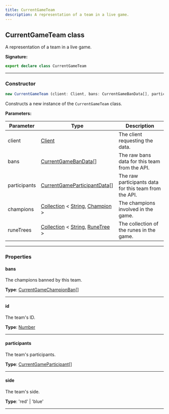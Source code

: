 ```yaml
---
title: CurrentGameTeam
description: A representation of a team in a live game.
---
```


## CurrentGameTeam class

A representation of a team in a live game.

**Signature:**

```ts
export declare class CurrentGameTeam 
```

---

### Constructor

```ts
new CurrentGameTeam (client: Client, bans: CurrentGameBanData[], participants: CurrentGameParticipantData[], champions: Collection<string, Champion>, runeTrees: Collection<string, RuneTree>)
```

Constructs a new instance of the `CurrentGameTeam` class.

**Parameters:**

| Parameter | Type | Description |
| --------- | ---- | ----------- |
| client | [Client](/api/Client.md) | The client requesting the data. |
| bans | [CurrentGameBanData](/api/CurrentGameBanData.md)[] | The raw bans data for this team from the API. |
| participants | [CurrentGameParticipantData](/api/CurrentGameParticipantData.md)[] | The raw participants data for this team from the API. |
| champions | [Collection](https://discord.js.org/#/docs/collection/stable/class/Collection) \< [String](https://developer.mozilla.org/en-US/docs/Web/JavaScript/Reference/Global_Objects/String), [Champion](/api/Champion.md) \> | The champions involved in the game. |
| runeTrees | [Collection](https://discord.js.org/#/docs/collection/stable/class/Collection) \< [String](https://developer.mozilla.org/en-US/docs/Web/JavaScript/Reference/Global_Objects/String), [RuneTree](/api/RuneTree.md) \> | The collection of the runes in the game. |
---

### Properties

#### bans

The champions banned by this team.



**Type**: [CurrentGameChampionBan](/api/CurrentGameChampionBan.md)[]

---

#### id

The team's ID.



**Type**: [Number](https://developer.mozilla.org/en-US/docs/Web/JavaScript/Reference/Global_Objects/Number)

---

#### participants

The team's participants.



**Type**: [CurrentGameParticipant](/api/CurrentGameParticipant.md)[]

---

#### side

The team's side.



**Type**: 'red' \| 'blue'

---

